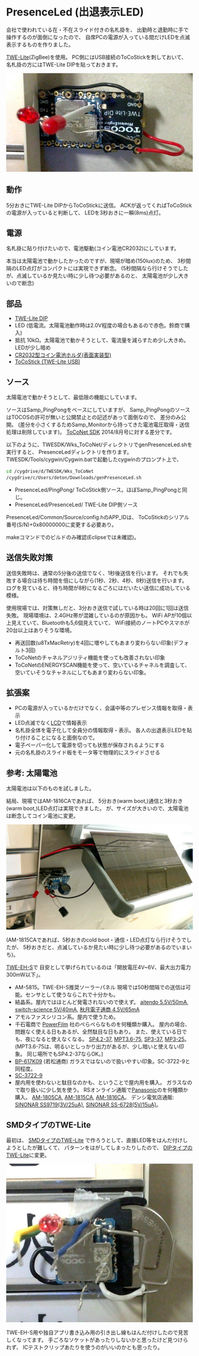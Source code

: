 # PresenceLed (出退表示LED)

会社で使われている在・不在スライド付きの名札掛を、
出勤時と退勤時に手で操作するのが面倒になったので、
自席PCの電源が入っている間だけLEDを点滅表示するものを作りました。

[TWE-Lite](http://www.tocos-wireless.com/jp/products/TWE-Lite-DIP/)(ZigBee)を使用。
PC側にはUSB接続のToCoStickを刺しておいて、
名札掛の方にはTWE-Lite DIPを貼っておきます。

![画像](https://github.com/deton/presenceled/raw/master/PresenceLed.jpg)

## 動作
5分おきにTWE-Lite DIPからToCoStickに送信。
ACKが返ってくればToCoStickの電源が入っていると判断して、
LEDを3秒おきに一瞬(8ms)点灯。

## 電源
名札掛に貼り付けたいので、電池駆動(コイン電池CR2032)にしています。

本当は太陽電池で動かしたかったのですが、現場が暗め(150lux)のため、
3秒間隔のLED点灯がコンパクトには実現できず断念。
(5秒間隔なら行けそうでしたが、点滅しているか見たい時に少し待つ必要があるのと、
太陽電池が少し大きいので断念)

## 部品
* [TWE-Lite DIP](http://tocos-wireless.com/jp/products/TWE-Lite-DIP/)
* LED (低電流。太陽電池動作時は2.0V程度の場合もあるので赤色。鈴商で購入)
* 抵抗 10kΩ。太陽電池で動かそうとして、電流量を減らすため少し大きめ。
  LEDが少し暗め
* [CR2032型コイン電池ホルダ(表面実装型)](http://www.switch-science.com/catalog/47/)
* [ToCoStick (TWE-Lite USB)](http://tocos-wireless.com/jp/products/TWE-Lite-USB/)

## ソース
太陽電池で動かそうとして、最低限の機能にしています。

ソースはSamp_PingPongをベースにしていますが、
Samp_PingPongのソースはTOCOSの許可が無いと公開禁止との記述があって面倒なので、
差分のみ公開。
(差分を小さくするためSamp_Monitorから持ってきた電池電圧取得・送信処理は削除しています)。
[ToCoNet SDK](http://www.tocos-wireless.com/jp/products/ToCoNet/TWESDK.html) 2014/8月号に対する差分です。

以下のように、TWESDK/Wks_ToCoNet/ディレクトリでgenPresenceLed.shを実行すると、
PresenceLedディレクトリを作ります。
TWESDK/Tools/cygwin/Cygwin.batで起動したcygwinのプロンプト上で、
```sh
cd /cygdrive/d/TWESDK/Wks_ToCoNet
/cygdrive/c/Users/deton/Downloads/genPresenceLed.sh
```

* PresenceLed/PingPong/    ToCoStick側ソース。ほぼSamp_PingPongと同じ。
* PresenceLed/PresenceLed/ TWE-Lite DIP側ソース

PresenceLed/Common/Source/config.hのAPP_IDは、
ToCoStickのシリアル番号(S/N)+0x80000000に変更する必要あり。

makeコマンドでのビルドのみ確認(Eclipseでは未確認)。

## 送信失敗対策
送信失敗時は、通常の5分後の送信でなく、1秒後送信を行います。
それでも失敗する場合は待ち時間を倍にしながら(1秒、2秒、4秒、8秒)送信を行います。
ログを見ていると、待ち時間が8秒になるごろにはだいたい送信に成功している模様。

使用現場では、対策無しだと、3分おき送信で試している時は20回に1回は送信失敗。
現場環境は、2.4GHz帯が混雑しているのが原因かも。
WiFi APが10個以上見えていて、Bluetoothも5,6個見えていて、
WiFi接続のノートPCやスマホが20台以上はありそうな環境。

* 再送回数(u8TxMacRetry)を4回に増やしてもあまり変わらない印象(デフォルト3回)
* ToCoNetのチャネルアジリティ機能を使っても改善されない印象
* ToCoNetのENERGYSCAN機能を使って、空いているチャネルを調査して、
  空いていそうなチャネルにしてもあまり変わらない印象。

## 拡張案
* PCの電源が入っているかだけでなく、会議中等のプレゼンス情報を取得・表示
* LED点滅でなく[LCD](http://www.aitendo.com/product/6225)で情報表示
* 名札掛全体を電子化して全員分の情報取得・表示。
  各人の出退表示LEDを貼り付けることになると面倒なので。
* 電子ペーパー化して電源を切っても状態が保存されるようにする
* 元の名札掛のスライド板をモータ等で物理的にスライドさせる

## 参考: 太陽電池
太陽電池は以下のものを試しました。

結局、現場ではAM-1816CAであれば、
5分おき(warm boot,)通信と3秒おき(warm boot,)LED点灯は実現できました。
が、サイズが大きいので、太陽電池は断念してコイン電池に変更。

![AM-1816CA使用画像](https://github.com/deton/presenceled/raw/master/PresenceLedSolar.jpg)

(AM-1815CAであれば、5秒おきのcold boot・通信・LED点灯なら行けそうでしたが、
5秒おきだと、点滅しているか見たい時に少し待つ必要があるのでいまいち)。

[TWE-EH-S](http://tocos-wireless.com/jp/products/TWE-EH-S/)で
目安として挙げられているのは「開放電圧4V~6V、最大出力電力300mW以下」。

* AM-5815。TWE-EH-S推奨ソーラーパネル
  現場では50秒間隔での送信は可能。センサとして使うならこれで十分かも。
* 結晶系。屋内ではほとんど発電されないので使えず。
  [aitendo 5.5V/50mA](http://www.aitendo.com/product/7408),
  [switch-science 5V/40mA](http://www.switch-science.com/catalog/932/),
  [秋月電子通商 4.5V/65mA](http://akizukidenshi.com/catalog/g/gM-06564/)
* アモルファスシリコン系。屋内で使うため。
 * 千石電商で
   [PowerFilm](http://www.powerfilmsolar.com/products/oem-comparison-chart/)
   社のぺらぺらなものを何種類か購入。
   屋内の場合、問題なく使える日もあるが、全然駄目な日もあり。
   また、使えている日でも、夜になると使えなくなる。
   [SP4.2-37](http://www.sengoku.co.jp/mod/sgk_cart/detail.php?code=3CGN-SSMU),
   [MPT3.6-75](http://www.sengoku.co.jp/mod/sgk_cart/detail.php?code=5CFN-TSMT),
   [SP3-37](http://www.sengoku.co.jp/mod/sgk_cart/detail.php?code=8CFN-SSMP),
   [MP3-25](http://www.sengoku.co.jp/mod/sgk_cart/detail.php?code=EEHD-047P)。
   (MPT3.6-75は、明るいとしっかり出力があるが、少し暗いと使えない印象。
   同じ場所でもSP4.2-37ならOK。)
 * [BP-617K09](http://www.wakamatsu-net.com/cgibin/biz/pageshousai.cgi?code=39030015&CATE=3903) (若松通商)
   ガラスではないので扱いやすい印象。SC-3722-9と同程度。
 * [SC-3722-9](http://wingsolar.shop-pro.jp/?pid=34934897)
 * 屋内用を使わないと駄目なのかも、ということで屋内用を購入。
   ガラスなので取り扱いに少し気を使う。
   RSオンライン通販で[Panasonic](http://panasonic.net/energy/amorton/jp/products/index.html)のを何種類か購入。
   [AM-1805CA](http://jp.rs-online.com/web/p/photovoltaic-solar-panels/7600216/),
   [AM-1815CA](http://jp.rs-online.com/web/p/photovoltaic-solar-panels/6646778/),
   [AM-1816CA](http://jp.rs-online.com/web/p/photovoltaic-solar-panels/6646772/)。
   デンシ電気店通販:
   [SINONAR SS9719(3V/25uA)](http://www.denshi-trade.co.jp/ct/index.php?main_page=product_info&cPath=103_129_659&products_id=6559),
   [SINONAR SS-6728(5V/15uA)](http://www.denshi-trade.co.jp/ct/index.php?main_page=product_info&cPath=103_129_659&products_id=6558)。

## SMDタイプのTWE-Lite
最初は、
[SMDタイプのTWE-Lite](http://www.tocos-wireless.com/jp/products/TWE-001Lite.html)
で作ろうとして、直接LED等をはんだ付けしようとしたが難しくて、
パターンをはがしてしまったりしたので、
[DIPタイプのTWE-Lite](http://www.tocos-wireless.com/jp/products/TWE-Lite-DIP/)に変更。

![SMDタイプ画像](https://github.com/deton/presenceled/raw/master/PresenceLedSMD.jpg)

TWE-EH-S用や独自アプリ書き込み用の引き出し線もはんだ付けしたので見苦しくなってます。
手ごろなソケットがあったりしないかと思ったけど見つけられず、
ICテストクリップあたりを使うのがいいのかとも思ったり。
